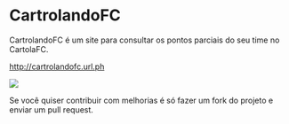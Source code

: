 # CartrolandoFC
CartrolandoFC é um site para consultar os pontos parciais do seu time no CartolaFC.

http://cartrolandofc.url.ph

![](https://raw.github.com/wgenial/cartrolandofc/master/images/site/screen1.png)

Se você quiser contribuir com melhorias é só fazer um fork do projeto e enviar um pull request.

